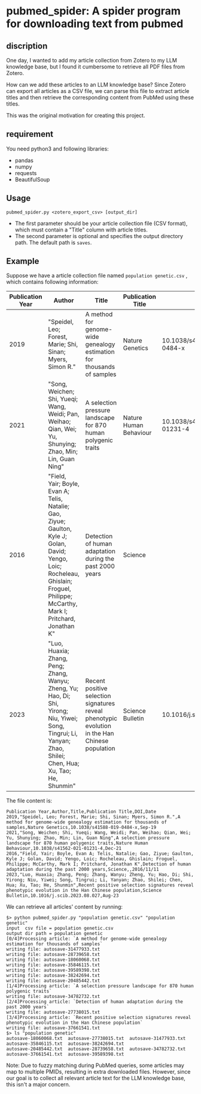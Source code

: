 # pubmed_spider: A spider program for downloading text from pubmed

## discription

One day, I wanted to add my article collection from Zotero to my LLM knowledge base, but I found it cumbersome to retrieve all PDF files from Zotero.

How can we add these articles to an LLM knowledge base? Since Zotero can export all articles as a CSV file, we can parse this file to extract article titles and then retrieve the corresponding content from PubMed using these titles.

This was the original motivation for creating this project.

## requirement

You need python3 and following libraries:

-  pandas
-  numpy
-  requests
-  BeautifulSoup

## Usage

```
pubmed_spider.py <zotero_export_csv> [output_dir]
```

+ The first parameter should be your article collection file (CSV format), which must contain a "Title" column with article titles.
+ The second parameter is optional and specifies the output directory path. The default path is `saves`.

## Example

Suppose we have a article collection file named `population genetic.csv` , which contains following information:

| Publication Year | Author | Title | Publication Title | DOI | Date |
|------------------|--------|-------|-------------------|-----|------|
| 2019 | "Speidel, Leo; Forest, Marie; Shi, Sinan; Myers, Simon R." | A method for genome-wide genealogy estimation for thousands of samples | Nature Genetics | 10.1038/s41588-019-0484-x | Sep-19 |
| 2021 | "Song, Weichen; Shi, Yueqi; Wang, Weidi; Pan, Weihao; Qian, Wei; Yu, Shunying; Zhao, Min; Lin, Guan Ning" | A selection pressure landscape for 870 human polygenic traits | Nature Human Behaviour | 10.1038/s41562-021-01231-4 | Dec-21 |
| 2016 | "Field, Yair; Boyle, Evan A; Telis, Natalie; Gao, Ziyue; Gaulton, Kyle J; Golan, David; Yengo, Loic; Rocheleau, Ghislain; Froguel, Philippe; McCarthy, Mark I; Pritchard, Jonathan K" | Detection of human adaptation during the past 2000 years | Science |  | 2016/11/11 |
| 2023 | "Luo, Huaxia; Zhang, Peng; Zhang, Wanyu; Zheng, Yu; Hao, Di; Shi, Yirong; Niu, Yiwei; Song, Tingrui; Li, Yanyan; Zhao, Shilei; Chen, Hua; Xu, Tao; He, Shunmin" | Recent positive selection signatures reveal phenotypic evolution in the Han Chinese population | Science Bulletin | 10.1016/j.scib.2023.08.027 | Aug-23 |

The file content is:

```
Publication Year,Author,Title,Publication Title,DOI,Date
2019,"Speidel, Leo; Forest, Marie; Shi, Sinan; Myers, Simon R.",A method for genome-wide genealogy estimation for thousands of samples,Nature Genetics,10.1038/s41588-019-0484-x,Sep-19
2021,"Song, Weichen; Shi, Yueqi; Wang, Weidi; Pan, Weihao; Qian, Wei; Yu, Shunying; Zhao, Min; Lin, Guan Ning",A selection pressure landscape for 870 human polygenic traits,Nature Human Behaviour,10.1038/s41562-021-01231-4,Dec-21
2016,"Field, Yair; Boyle, Evan A; Telis, Natalie; Gao, Ziyue; Gaulton, Kyle J; Golan, David; Yengo, Loic; Rocheleau, Ghislain; Froguel, Philippe; McCarthy, Mark I; Pritchard, Jonathan K",Detection of human adaptation during the past 2000 years,Science,,2016/11/11
2023,"Luo, Huaxia; Zhang, Peng; Zhang, Wanyu; Zheng, Yu; Hao, Di; Shi, Yirong; Niu, Yiwei; Song, Tingrui; Li, Yanyan; Zhao, Shilei; Chen, Hua; Xu, Tao; He, Shunmin",Recent positive selection signatures reveal phenotypic evolution in the Han Chinese population,Science Bulletin,10.1016/j.scib.2023.08.027,Aug-23
```

We can retrieve all articles' content by running:


```
$> python pubmed_spider.py "population genetic.csv" "population genetic"
input  csv file = population genetic.csv
output dir path = population genetic
[0/4]Processing article: `A method for genome-wide genealogy estimation for thousands of samples`
writing file: autosave-31477933.txt
writing file: autosave-28739658.txt
writing file: autosave-18060068.txt
writing file: autosave-35846115.txt
writing file: autosave-39589398.txt
writing file: autosave-38242694.txt
writing file: autosave-20485442.txt
[1/4]Processing article: `A selection pressure landscape for 870 human polygenic traits`
writing file: autosave-34782732.txt
[2/4]Processing article: `Detection of human adaptation during the past 2000 years`
writing file: autosave-27738015.txt
[3/4]Processing article: `Recent positive selection signatures reveal phenotypic evolution in the Han Chinese population`
writing file: autosave-37661541.txt
$> ls "population genetic"
autosave-18060068.txt  autosave-27738015.txt  autosave-31477933.txt  autosave-35846115.txt  autosave-38242694.txt
autosave-20485442.txt  autosave-28739658.txt  autosave-34782732.txt  autosave-37661541.txt  autosave-39589398.txt
```

Note: Due to fuzzy matching during PubMed queries, some articles may map to multiple PMIDs, resulting in extra downloaded files. 
However, since our goal is to collect all relevant article text for the LLM knowledge base, this isn't a major concern.






